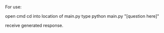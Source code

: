 For use:

open cmd
cd into location of main.py
type python main.py "[question here]"

receive generated response.
